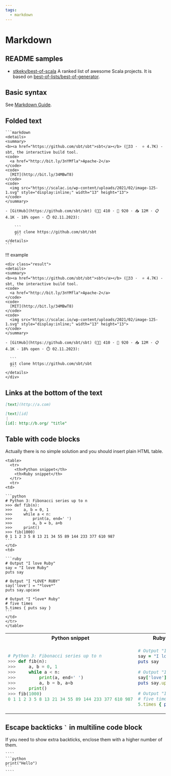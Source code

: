 ```yaml
---
tags:
  - markdown
---
```


# Markdown

## README samples

- [stkeky/best-of-scala](https://github.com/stkeky/best-of-scala/blob/main/README.md) A ranked list of awesome Scala projects. It is based on [best-of-lists/best-of-generator](https://github.com/best-of-lists/best-of-generator).

## Basic syntax

See [Markdown Guide](https://www.markdownguide.org/basic-syntax/#code).

## Folded text

````
```markdown
<details>
<summary>
<b><a href="https://github.com/sbt/sbt">sbt</a></b> (🥇33 ·  ⭐ 4.7K) - sbt, the interactive build tool. 
<code>
  <a href="http://bit.ly/3nYMfla">Apache-2</a>
</code>
<code>
  [MIT](http://bit.ly/34MBwT8)
</code>
<code>
  <img src="https://scalac.io/wp-content/uploads/2021/02/image-125-1.svg" style="display:inline;" width="13" height="13">
</code>
</summary>

- [GitHub](https://github.com/sbt/sbt) (👨‍💻 410 · 🔀 920 · 📥 12M · 📋 4.1K - 18% open · ⏱️ 02.11.2023):

	```
	git clone https://github.com/sbt/sbt
	```
</details>
```
````

!!! example

    <div class="result">
    <details>
    <summary>
    <b><a href="https://github.com/sbt/sbt">sbt</a></b> (🥇33 ·  ⭐ 4.7K) - sbt, the interactive build tool. 
    <code>
      <a href="http://bit.ly/3nYMfla">Apache-2</a>
    </code>
    <code>
      [MIT](http://bit.ly/34MBwT8)
    </code>
    <code>
      <img src="https://scalac.io/wp-content/uploads/2021/02/image-125-1.svg" style="display:inline;" width="13" height="13">
    </code>
    </summary>

    - [GitHub](https://github.com/sbt/sbt) (👨‍💻 410 · 🔀 920 · 📥 12M · 📋 4.1K - 18% open · ⏱️ 02.11.2023):

      ```
      git clone https://github.com/sbt/sbt
      ```
    </details>
    </div>

## Links at the bottom of the text

```markdown
[text](http://a.com)

[text][id]
⋮
[id]: http://b.org/ "title"
```

## Table with code blocks

Actually there is no simple solution and you should insert plain HTML table.

````
<table>
  <tr>
    <th>Python snippet</th>
  	<th>Ruby snippet</th>
  </tr>
  <tr>
<td>

```python
# Python 3: Fibonacci series up to n
>>> def fib(n):
>>>     a, b = 0, 1
>>>     while a < n:
>>>         print(a, end=' ')
>>>         a, b = b, a+b
>>>     print()
>>> fib(1000)
0 1 1 2 3 5 8 13 21 34 55 89 144 233 377 610 987
```
</td>
<td>

```ruby
# Output "I love Ruby"
say = "I love Ruby"
puts say

# Output "I *LOVE* RUBY"
say['love'] = "*love*"
puts say.upcase

# Output "I *love* Ruby"
# five times
5.times { puts say }
```
</td>
</tr>
</table>
````

<table>
  <tr>
    <th>Python snippet</th>
  	<th>Ruby snippet</th>
  </tr>
  <tr>
<td>

```python
# Python 3: Fibonacci series up to n
>>> def fib(n):
>>>     a, b = 0, 1
>>>     while a < n:
>>>         print(a, end=' ')
>>>         a, b = b, a+b
>>>     print()
>>> fib(1000)
0 1 1 2 3 5 8 13 21 34 55 89 144 233 377 610 987
```
</td>
<td>

```ruby
# Output "I love Ruby"
say = "I love Ruby"
puts say

# Output "I *LOVE* RUBY"
say['love'] = "*love*"
puts say.upcase

# Output "I *love* Ruby"
# five times
5.times { puts say }
```
</td>
</tr>
</table>

## Escape backticks `` ` `` in multiline code block

If you need to show extra backticks, enclose them with a higher number of them.

`````text
````
```python
print("Hello")
```
````
`````
